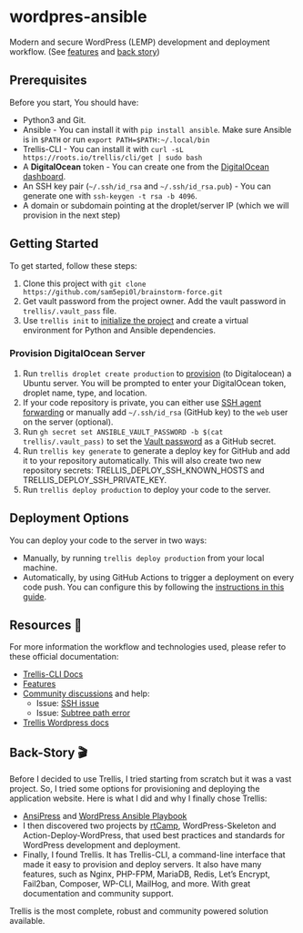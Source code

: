 # wordpres-ansible

Modern and secure WordPress (LEMP) development and deployment workflow. (See [features](https://roots.io/trellis/docs/installation/#why-use-trellis) and [back story](#back-story-))

## Prerequisites

Before you start, You should have:

- Python3 and Git.
- Ansible - You can install it with `pip install ansible`. Make sure Ansible is in `$PATH` or run `export PATH=$PATH:~/.local/bin`
- Trellis-CLI - You can install it with `curl -sL https://roots.io/trellis/cli/get | sudo bash`
- A **DigitalOcean** token - You can create one from the [DigitalOcean dashboard](https://cloud.digitalocean.com/account/api/tokens?i=838c5d).
- An SSH key pair (`~/.ssh/id_rsa` and `~/.ssh/id_rsa.pub`) - You can generate one with `ssh-keygen -t rsa -b 4096`.
- A domain or subdomain pointing at the droplet/server IP (which we will provision in the next step)

## Getting Started

To get started, follow these steps:

1. Clone this project with `git clone https://github.com/sam5epi0l/brainstorm-force.git`
2. Get vault password from the project owner. Add the vault password in `trellis/.vault_pass` file.
3. Use `trellis init` to [initialize the project](https://roots.io/trellis/docs/python/#trellis-cli-and-virtualenv) and create a virtual environment for Python and Ansible dependencies.

### Provision DigitalOcean Server

1. Run `trellis droplet create production` to [provision](https://roots.io/trellis/docs/deploy-to-digitalocean/) (to Digitalocean) a Ubuntu server. You will be prompted to enter your DigitalOcean token, droplet name, type, and location.
2. If your code repository is private, you can either use [SSH agent forwarding](https://docs.github.com/en/authentication/connecting-to-github-with-ssh/using-ssh-agent-forwarding) or manually add `~/.ssh/id_rsa` (GitHub key) to the `web` user on the server (optional).
3. Run `gh secret set ANSIBLE_VAULT_PASSWORD -b $(cat trellis/.vault_pass)` to set the [Vault password](https://roots.io/trellis/docs/vault/#vault) as a GitHub secret.
4. Run `trellis key generate` to generate a deploy key for GitHub and add it to your repository automatically. This will also create two new repository secrets: TRELLIS_DEPLOY_SSH_KNOWN_HOSTS and TRELLIS_DEPLOY_SSH_PRIVATE_KEY.
5. Run `trellis deploy production` to deploy your code to the server.

## Deployment Options

You can deploy your code to the server in two ways:

- Manually, by running `trellis deploy production` from your local machine.
- Automatically, by using GitHub Actions to trigger a deployment on every code push. You can configure this by following the [instructions in this guide](https://roots.io/trellis/docs/deploy-with-github-actions/#deploying-trellis-wordpress-sites-with-github-actions).

## Resources 🔗

For more information the workflow and technologies used, please refer to these official documentation:

- [Trellis-CLI Docs](https://roots.io/trellis/docs/cli/)
- [Features](https://roots.io/trellis/docs/installation/)
- [Community discussions](https://discourse.roots.io/) and help:
	- Issue: [SSH issue](https://discourse.roots.io/t/trellis-ssh-unreachable-changed-false-unreachable-true-error/9682/4)
	- Issue: [Subtree path error](https://discourse.roots.io/t/deploying-remote-server-fails-with-repo-subtree-path-error/7061/2)
- [Trellis Wordpress docs](https://roots.io/trellis/docs/wordpress-sites/)


## Back-Story 🎬

Before I decided to use Trellis, I tried starting from scratch but it was a vast project. So, I tried some options for provisioning and deploying the application website. Here is what I did and why I finally chose Trellis:

- [AnsiPress](https://github.com/AnsiPress/AnsiPress/) and [WordPress Ansible Playbook](https://github.com/nerrad/wordpress-ansible-playbook/)
- I then discovered two projects by [rtCamp](http://rtcamp.com/), WordPress-Skeleton and Action-Deploy-WordPress, that used best practices and standards for WordPress development and deployment.
- Finally, I found Trellis. It has Trellis-CLI, a command-line interface that made it easy to provision and deploy servers. It also have many features, such as Nginx, PHP-FPM, MariaDB, Redis, Let’s Encrypt, Fail2ban, Composer, WP-CLI, MailHog, and more. With great documentation and community support.

Trellis is the most complete, robust and community powered solution available.
